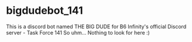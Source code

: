 # bigdudebot_141
This is a discord bot named THE BIG DUDE for B6 Infinity's official Discord server - Task Force 141
So uhm... Nothing to look for here :)
